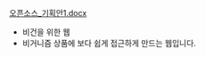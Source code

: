[오픈소스_기획안1.docx](https://github.com/sehyun1207/open-source/files/7431134/_.1.docx)

- 비건을 위한 웹
- 비거니즘 상품에 보다 쉽게 접근하게 만드는 웹입니다. 
